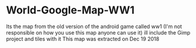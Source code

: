 # World-Google-Map-WW1
Its the map from the old version of the android game called ww1 (I'm not responsible on how you use this map anyone can use it) ill include the Gimp project and tiles with it
This map was extracted on Dec 19 2018
